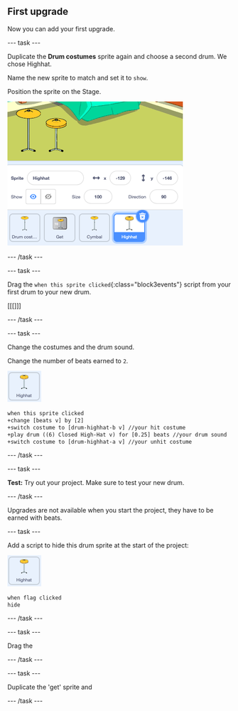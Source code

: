 ## First upgrade

Now you can add your first upgrade. 

--- task ---

Duplicate the **Drum costumes** sprite again and choose a second drum. We chose Highhat.

Name the new sprite to match and set it to `show`. 

Position the sprite on the Stage.

![](images/highhat-sprite.png)

--- /task ---

--- task ---

Drag the `when this sprite clicked`{:class="block3events"} script from your first drum to your new drum.

[[[]]]

--- /task ---

--- task ---

Change the costumes and the drum sound.

Change the number of beats earned to `2`.

![](images/highhat-icon.png)

```blocks3
when this sprite clicked
+change [beats v] by [2]
+switch costume to [drum-highhat-b v] //your hit costume
+play drum ((6) Closed High-Hat v) for [0.25] beats //your drum sound
+switch costume to [drum-highhat-a v] //your unhit costume
```

--- /task ---

--- task ---

**Test:** Try out your project. Make sure to test your new drum.  

--- /task ---

Upgrades are not available when you start the project, they have to be earned with beats. 

--- task ---

Add a script to hide this drum sprite at the start of the project:

![](images/highhat-icon.png)

```blocks3
when flag clicked
hide
```

--- /task ---

--- task ---

Drag the 

--- /task ---

--- task ---

Duplicate the 'get' sprite and

--- /task ---